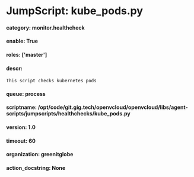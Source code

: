 
# JumpScript: kube_pods.py
        
#### category: monitor.healthcheck
#### enable: True
#### roles: ['master']
#### descr: 
```
This script checks kubernetes pods

```
#### queue: process
#### scriptname: /opt/code/git.gig.tech/openvcloud/openvcloud/libs/agent-scripts/jumpscripts/healthchecks/kube_pods.py
#### version: 1.0
#### timeout: 60
#### organization: greenitglobe
#### action_docstring: None